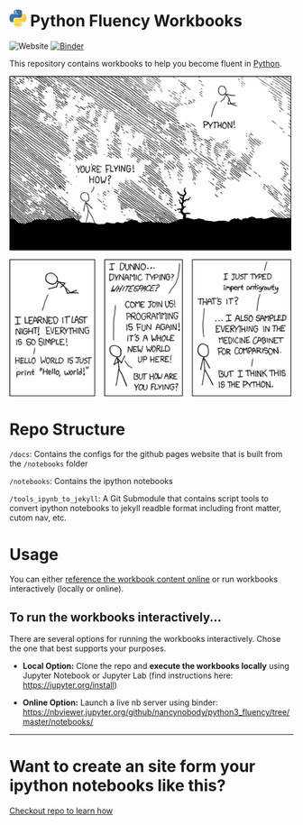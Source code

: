 # <img width="30" src="notebooks/figures/python-logo.png"/> Python Fluency Workbooks

![Website](https://img.shields.io/badge/launch-website-yellow)
[![Binder](https://mybinder.org/badge_logo.svg)](https://mybinder.org/v2/gh/nancynobody/python3_fluency/tree/master/notebooks/master)

This repository contains workbooks to help you become fluent in [Python](https://docs.python.org/3/).

<img width="500" src="notebooks/figures/python-xkcdc.png"/>

# Repo Structure

`/docs`: Contains the configs for the github pages website that is built from the `/notebooks` folder

`/notebooks`: Contains the ipython notebooks

`/tools_ipynb_to_jekyll`: A Git Submodule that contains script tools to convert ipython notebooks to jekyll readble format including front matter, cutom nav, etc.

# Usage

You can either [reference the workbook content online](https://nancynobody.github.io/python3_fluency) or run workbooks interactively (locally or online).

## To run the workbooks interactively...
There are several options for running the workbooks interactively. Chose the one that best supports your purposes.

* **Local Option:** Clone the repo and **execute the workbooks locally** using Jupyter Notebook or Jupyter Lab (find instructions here: https://jupyter.org/install)

* **Online Option:** Launch a live nb server using binder: https://nbviewer.jupyter.org/github/nancynobody/python3_fluency/tree/master/notebooks/

---

# Want to create an site form your ipython notebooks like this?

[Checkout repo to learn how](https://github.com/nancynobody/minima-ipynb)